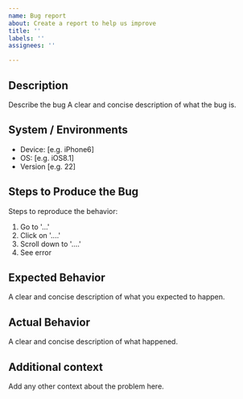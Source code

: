 ```yaml
---
name: Bug report
about: Create a report to help us improve
title: ''
labels: ''
assignees: ''

---
```


## Description
Describe the bug A clear and concise description of what the bug is.

## System / Environments

 - Device: [e.g. iPhone6]
 - OS: [e.g. iOS8.1]
 - Version [e.g. 22]

## Steps to Produce the Bug

Steps to reproduce the behavior:
1. Go to '...'
2. Click on '....'
3. Scroll down to '....'
4. See error

 ## Expected Behavior

A clear and concise description of what you expected to happen.

## Actual Behavior

A clear and concise description of what happened.

## Additional context 
Add any other context about the problem here.
